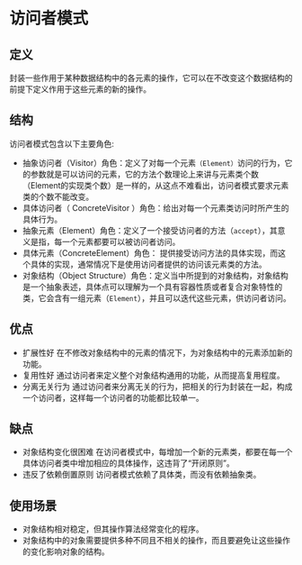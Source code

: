 # 访问者模式

## 定义
封装一些作用于某种数据结构中的各元素的操作，它可以在不改变这个数据结构的前提下定义作用于这些元素的新的操作。

## 结构

访问者模式包含以下主要角色:
* 抽象访问者（Visitor）角色：定义了对每一个元素`（Element）`访问的行为，它的参数就是可以访问的元素，它的方法个数理论上来讲与元素类个数（Element的实现类个数）是一样的，从这点不难看出，访问者模式要求元素类的个数不能改变。
* 具体访问者（ ConcreteVisitor ）角色：给出对每一个元素类访问时所产生的具体行为。
* 抽象元素（Element）角色：定义了一个接受访问者的方法（`accept`），其意义是指，每一个元素都要可以被访问者访问。
* 具体元素（ConcreteElement）角色： 提供接受访问方法的具体实现，而这个具体的实现，通常情况下是使用访问者提供的访问该元素类的方法。
* 对象结构（Object Structure）角色：定义当中所提到的对象结构，对象结构是一个抽象表述，具体点可以理解为一个具有容器性质或者复合对象特性的类，它会含有一组元素（`Element`），并且可以迭代这些元素，供访问者访问。

## 优点
* 扩展性好
  在不修改对象结构中的元素的情况下，为对象结构中的元素添加新的功能。
* 复用性好
  通过访问者来定义整个对象结构通用的功能，从而提高复用程度。
* 分离无关行为
  通过访问者来分离无关的行为，把相关的行为封装在一起，构成一个访问者，这样每一个访问者的功能都比较单一。

## 缺点
* 对象结构变化很困难
  在访问者模式中，每增加一个新的元素类，都要在每一个具体访问者类中增加相应的具体操作，这违背了“开闭原则”。
* 违反了依赖倒置原则
  访问者模式依赖了具体类，而没有依赖抽象类。

## 使用场景
* 对象结构相对稳定，但其操作算法经常变化的程序。
* 对象结构中的对象需要提供多种不同且不相关的操作，而且要避免让这些操作的变化影响对象的结构。


